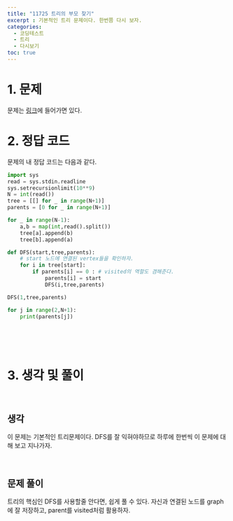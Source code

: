 ```yaml
---
title: "11725 트리의 부모 찾기"
excerpt : 기본적인 트리 문제이다. 한번쯤 다시 보자.
categories:
  - 코딩테스트
  - 트리
  - 다시보기
toc: true
---
```

  
# 1. 문제
문제는 [링크](https://www.acmicpc.net/problem/11725)에 들어가면 있다.

# 2. 정답 코드

문제의 내 정답 코드는 다음과 같다.

```python
import sys
read = sys.stdin.readline
sys.setrecursionlimit(10**9)
N = int(read())
tree = [[] for _ in range(N+1)]
parents = [0 for _ in range(N+1)]

for _ in range(N-1):
    a,b = map(int,read().split())
    tree[a].append(b)
    tree[b].append(a)

def DFS(start,tree,parents):
    # start 노드에 연결된 vertex들을 확인하자.
    for i in tree[start]:
        if parents[i] == 0 : # visited의 역할도 겸해준다.
            parents[i] = start
            DFS(i,tree,parents)

DFS(1,tree,parents)

for j in range(2,N+1):
    print(parents[j])

```

<br/><br/><br/>

# 3. 생각 및 풀이

<br/> 

## 생각
이 문제는 기본적인 트리문제이다. DFS를 잘 익혀야하므로
하루에 한번씩 이 문제에 대해 보고 지나가자.

<br/>

## 문제 풀이

트리의 핵심인 DFS를 사용할줄 안다면, 쉽게 풀 수 있다. 
자신과 연결된 노드를 graph에 잘 저장하고, parent를 visited처럼 활용하자.

